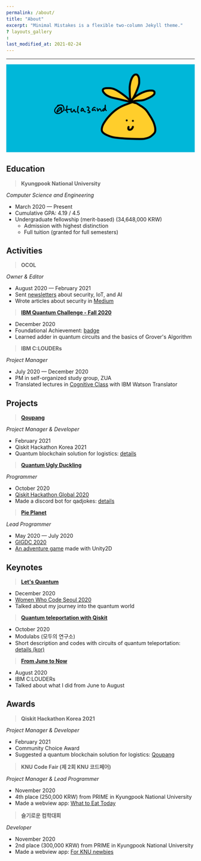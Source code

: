 ```yaml
---
permalink: /about/
title: "About"
excerpt: "Minimal Mistakes is a flexible two-column Jekyll theme."
? layouts_gallery
:
last_modified_at: 2021-02-24
---
```


---

![about_header.png](https://github.com/tula3and/tula3and.github.io/blob/master/assets/images/about_header.png?raw=true)

## **Education**

> **Kyungpook National University**

*Computer Science and Engineering*

- March 2020 — Present
- Cumulative GPA: 4.19 / 4.5
- Undergraduate fellowship (merit-based) (34,648,000 KRW)
    - Admission with highest distinction
    - Full tuition (granted for full semesters)

## Activities

> **OCOL**

*Owner & Editor*

- August 2020 — February 2021
- Sent [newsletters](https://www.notion.so/OCOL-a7aa10edd95f42c586b23a5a536b9649) about security, IoT, and AI
- Wrote articles about security in [Medium](https://medium.com/ocol)

> [**IBM Quantum Challenge - Fall 2020**](https://github.com/qiskit-community/IBMQuantumChallenge2020)

- December 2020
- Foundational Achievement: [badge](https://www.youracclaim.com/badges/a9904e72-22b7-43e2-84ef-95679d73f430?source=linked_in_profile)
- Learned adder in quantum circuits and the basics of Grover's Algorithm

> **IBM C:LOUDERs**

*Project Manager*

- July 2020 — December 2020
- PM in self-organized study group, ZUA
- Translated lectures in [Cognitive Class](https://cognitiveclass.ai/) with IBM Watson Translator

## Projects

> [**Qoupang**](https://github.com/tula3and/qoupang)

*Project Manager & Developer*

- February 2021
- Qiskit Hackathon Korea 2021
- Quantum blockchain solution for logistics: [details](https://tula3and.github.io/hackathon/hackathon-blockchain/#)

> [**Quantum Ugly Duckling**](https://github.com/rochisha0/quantum-ugly-duckling)

*Programmer*

- October 2020
- [Qiskit Hackathon Global 2020](https://github.com/tula3and/tula3and/blob/master/Certificate/ParticipationCertificate_QiskitHackathonGlobal_DayeongK.pdf)
- Made a discord bot for qadjokes: [details](https://tula3and.github.io/hackathon/hackathon-discord/)

> [**Pie Planet**](https://github.com/tula3and/pie_planet)

*Lead Programmer*

- May 2020 — July 2020
- [GIGDC 2020](http://www.gigdc.or.kr/main.php)
- [An adventure game](http://www.gigdc.or.kr/game/item.php?it_id=1594202343&ca_id=3010&findType=it_name&findWord=PIE&page=1&sort1=&sort2=) made with Unity2D

## Keynotes

> [**Let's Quantum**](https://www.slideshare.net/DayeongKang/lets-quantum)

- December 2020
- [Women Who Code Seoul 2020](https://www.youtube.com/watch?v=8W0j0tgEGMk&feature=youtu.be)
- Talked about my journey into the quantum world

> [**Quantum teleportation with Qiskit**](https://www.slideshare.net/DayeongKang/quantum-teleportation-239032036)

- October 2020
- Modulabs (모두의 연구소)
- Short description and codes with circuits of quantum teleportation: [details (kor)](https://tula3and.github.io/qiskit/qiskit-02-kor/)

> [**From June to Now**](https://www.slideshare.net/DayeongKang/from-june-to-now)

- August 2020
- IBM C:LOUDERs
- Talked about what I did from June to August

## Awards

> **Qiskit Hackathon Korea 2021**

*Project Manager & Developer*

- February 2021
- Community Choice Award
- Suggested a quantum blockchain solution for logistics: [Qoupang](https://github.com/tula3and/qoupang)

> **KNU Code Fair (제 2회 KNU 코드페어)**

*Project Manager & Lead Programmer*

- November 2020
- 4th place (250,000 KRW) from PRIME in Kyungpook National University
- Made a webview app: [What to Eat Today](https://github.com/tula3and/rainbow-meal)

> **슬기로운 컴학대회**

*Developer*

- November 2020
- 2nd place (300,000 KRW) from PRIME in Kyungpook National University
- Made a webview app: [For KNU newbies](https://github.com/tula3and/for-knu-newbies)


